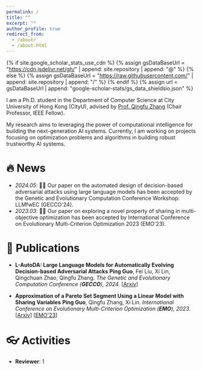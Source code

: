 ```yaml
---
permalink: /
title: ""
excerpt: ""
author_profile: true
redirect_from: 
  - /about/
  - /about.html
---
```


{% if site.google_scholar_stats_use_cdn %}
{% assign gsDataBaseUrl = "https://cdn.jsdelivr.net/gh/" | append: site.repository | append: "@" %}
{% else %}
{% assign gsDataBaseUrl = "https://raw.githubusercontent.com/" | append: site.repository | append: "/" %}
{% endif %}
{% assign url = gsDataBaseUrl | append: "google-scholar-stats/gs_data_shieldsio.json" %}

<span class='anchor' id='about-me'></span>

I am a Ph.D. student in the Department of Computer Science at City University of Hong Kong (CityU), advised by [Prof. Qingfu Zhang](https://www.cs.cityu.edu.hk/~qzhan7/index.html) (Chair Professor, IEEE Fellow).

My research aims to leveraging the power of computational intelligence for building the next-generation AI systems. Currently, I am working on projects focusing on optimization problems and algorithms in building robust trustworthy AI systems.

<!-- My research interest includes neural machine translation and computer vision. I have published more than 100 papers at the top international AI conferences with total <a href='https://scholar.google.com/citations?user=DhtAFkwAAAAJ'>google scholar citations <strong><span id='total_cit'>260000+</span></strong></a> (You can also use google scholar badge <a href='https://scholar.google.com/citations?user=DhtAFkwAAAAJ'><img src="https://img.shields.io/endpoint?url={{ url | url_encode }}&logo=Google%20Scholar&labelColor=f6f6f6&color=9cf&style=flat&label=citations"></a>). -->


# 🔥 News
- *2024.05*: 🎉🎉 Our paper on the automated design of decision-based adversarial attacks using large language models has been accepted by the Genetic and Evolutionary Computation Conference Workshop: LLMfwEC (GECCO'24).
- *2023.03*: 🎉🎉 Our paper on exploring a novel property of sharing in multi-objective optimization has been accepted by International Conference on Evolutionary Multi-Criterion Optimization 2023 (EMO'23).

# 📝 Publications

- **L-AutoDA: Large Language Models for Automatically Evolving Decision-based Adversarial Attacks**
	**Ping Guo**, Fei Liu, Xi Lin, Qingchuan Zhao, Qingfu Zhang.
	*The Genetic and Evolutionary Computation Conference (**GECCO**), 2024.* [[Arxiv](https://arxiv.org/abs/2401.15335)]

- **Approximation of a Pareto Set Segment Using a Linear Model with Sharing Variables**
	**Ping Guo**, Qingfu Zhang, Xi Lin.
	*International Conference on Evolutionary Multi-Criterion Optimization (**EMO**), 2023.* [[Arxiv](https://arxiv.org/abs/2404.00251)] [[EMO'23](https://link.springer.com/chapter/10.1007/978-3-031-27250-9_18)]

# 👓 Activities 
- **Reviewer**: 1

